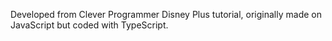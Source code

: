 Developed from Clever Programmer Disney Plus tutorial, originally made on JavaScript but coded with TypeScript.


